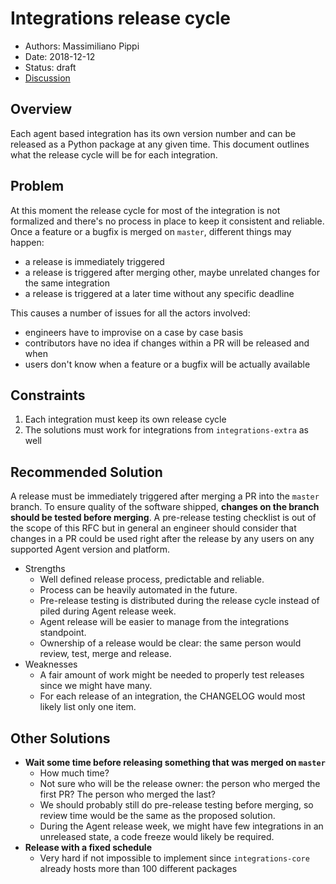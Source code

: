 # Integrations release cycle

- Authors: Massimiliano Pippi
- Date: 2018-12-12
- Status: draft
- [Discussion](https://github.com/DataDog/datadog-agent/pull/0)

## Overview

Each agent based integration has its own version number and can be released as
a Python package at any given time. This document outlines what the release
cycle will be for each integration.

## Problem

At this moment the release cycle for most of the integration is not formalized
and there's no process in place to keep it consistent and reliable. Once a feature
or a bugfix is merged on `master`, different things may happen:

- a release is immediately triggered
- a release is triggered after merging other, maybe unrelated changes for the same integration
- a release is triggered at a later time without any specific deadline

This causes a number of issues for all the actors involved:

- engineers have to improvise on a case by case basis
- contributors have no idea if changes within a PR will be released and when
- users don't know when a feature or a bugfix will be actually available

## Constraints

1. Each integration must keep its own release cycle
2. The solutions must work for integrations from `integrations-extra` as well

## Recommended Solution

A release must be immediately triggered after merging a PR into the `master` branch.
To ensure quality of the software shipped, **changes on the branch should be tested before merging**.
A pre-release testing checklist is out of the scope of this RFC but in general
an engineer should consider that changes in a PR could be used right after the
release by any users on any supported Agent version and platform.

- Strengths
  - Well defined release process, predictable and reliable.
  - Process can be heavily automated in the future.
  - Pre-release testing is distributed during the release cycle instead of piled during Agent release week.
  - Agent release will be easier to manage from the integrations standpoint.
  - Ownership of a release would be clear: the same person would review, test, merge and release.
- Weaknesses
  - A fair amount of work might be needed to properly test releases since we might have many.
  - For each release of an integration, the CHANGELOG would most likely list only one item.

## Other Solutions

- **Wait some time before releasing something that was merged on `master`**
  - How much time?
  - Not sure who will be the release owner: the person who merged the first PR? The person who merged the last?
  - We should probably still do pre-release testing before merging, so review time would be the same as the proposed solution.
  - During the Agent release week, we might have few integrations in an unreleased state, a code freeze would likely be required.
- **Release with a fixed schedule**
  - Very hard if not impossible to implement since `integrations-core` already hosts more than 100 different packages
